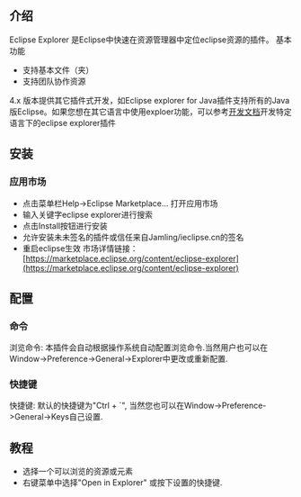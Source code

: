 ## 介绍 ##
Eclipse Explorer 是Eclipse中快速在资源管理器中定位eclipse资源的插件。
基本功能
* 支持基本文件（夹）
* 支持团队协作资源

4.x 版本提供其它插件式开发，如Eclipse explorer for Java插件支持所有的Java版Eclipse。如果您想在其它语言中使用exploer功能，可以参考[开发文档](http://ieclipse.cn/p/eclipse-explorer/development.html)开发特定语言下的eclipse explorer插件
## 安装 ##
### 应用市场 ###
  * 点击菜单栏Help->Eclipse Marketplace... 打开应用市场
  * 输入关键字eclipse explorer进行搜索
  * 点击Install按钮进行安装
  * 允许安装未未签名的插件或信任来自Jamling/ieclipse.cn的签名
  * 重启eclipse生效
市场详情链接：[https://marketplace.eclipse.org/content/eclipse-explorer](https://marketplace.eclipse.org/content/eclipse-explorer)


## 配置 ##
### 命令 ###
浏览命令: 本插件会自动根据操作系统自动配置浏览命令.当然用户也可以在 Window->Preference->General->Explorer中更改或重新配置. 

### 快捷键 ###
快捷键: 默认的快捷键为"Ctrl + `", 当然您也可以在Window->Preference->General->Keys自己设置.

## 教程 ##
  - 选择一个可以浏览的资源或元素
  - 右键菜单中选择"Open in Explorer" 或按下设置的快捷键.
